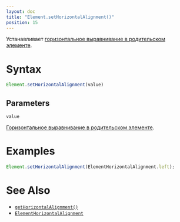 ```yaml
---
layout: doc
title: "Element.setHorizontalAlignment()"
position: 15
---
```


Устанавливает [горизонтальное выравнивание в родительском элементе](../ElementHorizontalAlignment/).

# Syntax

```js
Element.setHorizontalAlignment(value)
```

## Parameters

`value`

[Горизонтальное выравнивание в родительском элементе](../ElementHorizontalAlignment/).

# Examples

```js
Element.setHorizontalAlignment(ElementHorizontalAlignment.left);
```

# See Also

* [`getHorizontalAlignment()`](../Element.getHorizontalAlignment/)
* [`ElementHorizontalAlignment`](../ElementHorizontalAlignment/)
